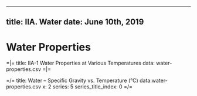 -----
title: IIA. Water
date:  June 10th, 2019
-----

# Water Properties 

=|=
title: IIA-1 Water Properties at Various Temperatures
data: water-properties.csv
=|=

=/=
title: Water – Specific Gravity vs. Temperature (°C)
data:water-properties.csv
x: 2
series: 5
series_title_index: 0
=/=

